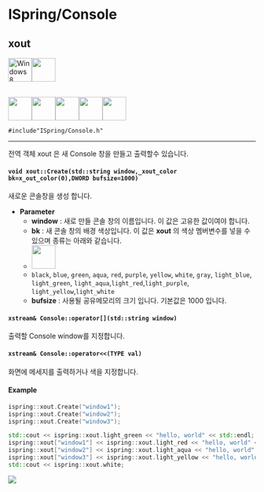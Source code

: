 ﻿# ISpring/Console


## xout

<img src="https://i.imgur.com/ElCyyzT.png" title="Windows8" width="48"><img src="https://i.imgur.com/WUmFQlx.png" width="48">

<br/>
<img src="https://i.imgur.com/d67ToiK.png" width="48"><img src="https://i.imgur.com/O5bye0l.png" width="48"><img src="https://i.imgur.com/XFJ2SfL.png" width="48"><img src="https://i.imgur.com/u1NhcaW.jpg" width="48"><img src="https://i.imgur.com/zhdD9BY.png" width="48">

`#include"ISpring/Console.h"`
* * *

전역 객체 xout 은 새 Console 창을 만들고 출력할수 있습니다.

#### `void xout::Create(std::string window,_xout_color bk=x_out_color(0),DWORD bufsize=1000)`
새로운 콘솔창을 생성 합니다.
* **Parameter**
	* **window** : 새로 만들 콘솔 창의 이름입니다. 이 값은 고유한 값이여야 합니다.
    * **bk** : 새 콘솔 창의 배경 색상입니다. 이 값은 **xout** 의 색상 멤버변수를 넣을 수 있으며 종류는 아래와 같습니다.
    * <img src="https://i.imgur.com/d0tylUn.png" height="48">
    * `black`, `blue`, `green`, `aqua`, `red`, `purple`, `yellow`, `white`, `gray`, `light_blue`, `light_green`, `light_aqua`,`light_red`,`light_purple`, `light_yellow`,`light_white`
    * **bufsize** : 사용될 공유메모리의 크기 입니다. 기본값은 1000 입니다.

#### `xstream& Console::operator[](std::string window)`
출력할 Console window를 지정합니다. 

#### `xstream& Console::operator<<(TYPE val)`
화면에 메세지를 출력하거나 색을 지정합니다.
#### Example
```cpp
ispring::xout.Create("window1");
ispring::xout.Create("window2");
ispring::xout.Create("window3");

std::cout << ispring::xout.light_green << "hello, world" << std::endl;
ispring::xout["window1"] << ispring::xout.light_red << "hello, world" << std::endl;
ispring::xout["window2"] << ispring::xout.light_aqua << "hello, world" << std::endl;
ispring::xout["window3"] << ispring::xout.light_yellow << "hello, world" << std::endl;
std::cout << ispring::xout.white;
```
![](https://i.imgur.com/W8YbAqT.png)

